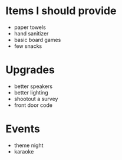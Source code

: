 # Items I should provide

- paper towels
- hand sanitizer
- basic board games
- few snacks
 
# Upgrades

- better speakers
- better lighting
- shootout a survey
- front door code

# Events

- theme night
- karaoke